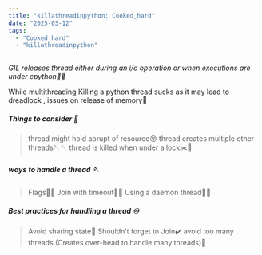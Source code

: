 ```yaml
---
title: "killathreadinpython: Cooked_hard"
date: "2025-03-12"
tags:
  - "Cooked_hard"
  - "killathreadinpython"
---
```


*GIL releases thread either during an i/o operation or when executions are under cpython👀🔥*

While multithreading Killing a python thread sucks as it may lead to dreadlock , issues on release of memory🏃

##### Things to consider 📍
> thread might hold abrupt of resource😵
> thread creates multiple other threads🪡🪡
> thread is killed when under a lock✂️🔗

##### ways to handle a thread 🪡 
> Flags🏴‍☠️
> Join with timeout🤞🏻
> Using a daemon thread🧑‍🧒

##### Best practices for handling a thread ♾️
> Avoid sharing state🦈
> Shouldn’t forget to Join✔️
> avoid too many threads (Creates over-head to handle many threads)🤯


